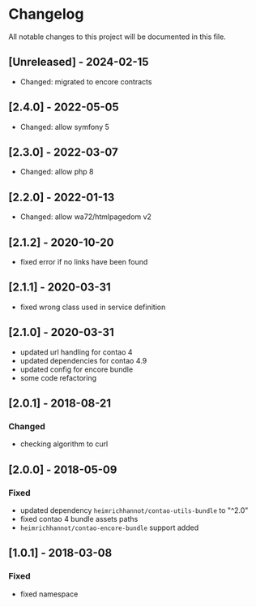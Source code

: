 # Changelog
All notable changes to this project will be documented in this file.

## [Unreleased] - 2024-02-15
- Changed: migrated to encore contracts

## [2.4.0] - 2022-05-05
- Changed: allow symfony 5

## [2.3.0] - 2022-03-07
- Changed: allow php 8

## [2.2.0] - 2022-01-13
- Changed: allow wa72/htmlpagedom v2

## [2.1.2] - 2020-10-20
- fixed error if no links have been found

## [2.1.1] - 2020-03-31
- fixed wrong class used in service definition

## [2.1.0] - 2020-03-31
- updated url handling for contao 4
- updated dependencies for contao 4.9
- updated config for encore bundle
- some code refactoring

## [2.0.1] - 2018-08-21

### Changed
- checking algorithm to curl

## [2.0.0] - 2018-05-09

### Fixed
- updated dependency `heimrichhannot/contao-utils-bundle` to "^2.0"
- fixed contao 4 bundle assets paths
- `heimrichhannot/contao-encore-bundle` support added

## [1.0.1] - 2018-03-08

### Fixed
- fixed namespace
